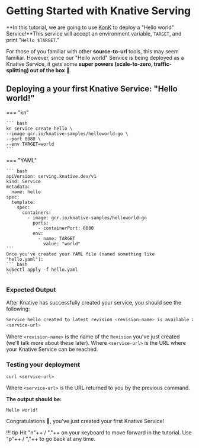 # Getting Started with Knative Serving

**In this tutorial, we are going to use [KonK](konk.dev) to deploy a "Hello world" Service!**This service will accept an environment variable, `TARGET`, and print "`Hello $TARGET`."

For those of you familiar with other **source-to-url** tools, this may seem familiar. However, since our "Hello world" Service is being deployed as a Knative Service, it gets some **super powers (scale-to-zero, traffic-splitting) out of the box** :rocket:.

## Deploying a your first Knative Service: "Hello world!"
=== "kn"

    ``` bash
    kn service create hello \
    --image gcr.io/knative-samples/helloworld-go \
    --port 8080 \
    --env TARGET=world
    ```

=== "YAML"

    ``` bash
    apiVersion: serving.knative.dev/v1
    kind: Service
    metadata:
      name: hello
    spec:
      template:
        spec:
          containers:
            - image: gcr.io/knative-samples/helloworld-go
              ports:
                - containerPort: 8080
              env:
                - name: TARGET
                  value: "world"
    ```
    Once you've created your YAML file (named something like "hello.yaml"):
    ``` bash
    kubectl apply -f hello.yaml
    ```

### Expected Output
After Knative has successfully created your service, you should see the following:
```bash
Service hello created to latest revision <revision-name> is available at URL:
<service-url>
```
Where `<revision-name>` is the name of the `Revision` you've just created (we'll talk more about these later).
Where `<service-url>` is the URL where your Knative Service can be reached.

### Testing your deployment

```
curl <service-url>
```
Where `<service-url>` is the URL returned to you by the previous command.

**The output should be:**
```
Hello world!
```

Congratulations :tada:, you've just created your first Knative Service!

!!! tip
    Hit "n"++ / "."++ on your keyboard to move forward in the tutorial. Use "p"++ / ","++ to go back at any time.
